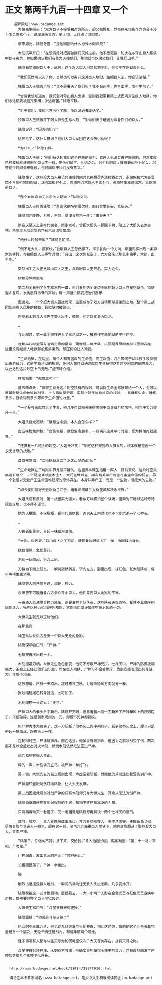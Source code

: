 # 正文 第两千九百一十四章 又一个
        最新网址：www.badaoge.net
          大恒先生摇头：“双方巨人不接受被对方所灭，却又都想死，然而在永恒族与六方会干涉下怎么也死不了，这是最痛苦的，杀了他，正好遂了他的愿。”
      
          原来如此，陆隐奇怪：“那他刚刚为什么忌惮木刻师兄？”
      
          木刻沉声开口：“在没有绝对把握被我们灭掉之前，他不愿死拼，防止在与背山巨人厮杀中处于劣势，但如果确定我们有能力灭掉他们，那他就可以激怒我们，让我们出手。”
      
          陆隐看向独眼巨人王，此刻，这个超大巨人明显状态不对，他似乎在迟疑着什么。
      
          “我们既然可以灭了你，自然也可以离开这片巨人地狱，独眼巨人王，你应该清楚。”
      
          独眼巨人王喘着粗气：“你不是要灭了我们吗？我不会还手，你再出手，我不生气了。”
      
          “告诉我想知道的，我们就对背山巨人出手，否则我就带着第二战团离开这巨人地狱，你们永远都要被诅咒束缚，永远痛苦。”陆隐平静。
      
          “对于你们，我们六方会很了解，所以没必要废话了。”
      
          独眼巨人王愤恨盯了眼大恒先生与木刻：“对你们出手是因为跟着你们的巨人。”
      
          陆隐诧异：“因为他们？”
      
          枯伟毛了，这什么意思？他们大巨人军团在这会吸引仇恨？
      
          “为什么？”陆隐不解。
      
          独眼巨人王道：“他们有达到我们这个种族的潜力，普通人无法突破种族限制，但原本就已经突破种族限制的巨人不一样，把他们留下，久远之后，我们独眼巨人就有新的战力加入，尽管这个时间会很遥远，但时间对于我们没有意义。”
      
          陆隐懂了，这些超大巨人被诅咒束缚的同时也在想尽办法拉拢战力，永恒族和六方会显然不可能听他们的话，连同盟都算不上，而枯伟的大巨人军团不同，虽然体型差距很大，但依然是巨人。
      
          “那个自称来自天上宗的人是谁？”陆隐又问。
      
          独眼巨人王盯着陆隐：“那家伙的名字很欠揍，而且非常狂妄，策妄天。”
      
          陆隐目光陡睁，木邪，王剑，夏溱皆神色一变：“策妄天？”
      
          策妄天是天上宗时代强者，策家老祖，曾把大姐头一脚踹下树，阻止了大姐头去太古城，陆隐怎么也没想到策妄天会出现在这。
      
          “他什么时候来的？”陆隐急忙问。
      
          “倒不是太久，那家伙。”独眼巨人王忽然停下，挥手拍向一个方向，那里同样出现一条巨大的手臂，与独眼巨人王手臂对撞：“背山，这次你死定了，六方会来了那么多高手，木刻，出手啊。”
      
          突然出手之人正是背山巨人之王，与独眼巨人王齐名，实力近似。
      
          狱蛟忌惮的低吼。
      
          第二战团看到了永生难忘的一幕，他们看到两个无边无际的超大巨人在星空厮杀，锁链遍布星穹，发出震耳欲聋的声响，每一声撞击都要把他们震晕。
      
          更远处，一个个超大巨人围拢而来，这里成为了双方战场厮杀最激烈之地，整个第二战团如同卷入风暴的蝼蚁，看似随时被踩灭，
      
          但随着木刻与大恒先生等人出手，蝼蚁，也可以化身为巨龙。
      
          …
      
          与此同时，第一战团同样进入了三地狱之一，被称作生命地狱的平行时空。
      
          这片平行时空没有浩瀚无尽的星穹，更像是一片大陆，头顶是厚厚的类似云层的存在，这里没有如巨人地狱那般厮杀激烈，却压抑的让人难受。
      
          “生命地狱，在这里，每个人都有各自的生命值，而生命值，几乎等同于以科技手段侦测出来的战力，这是生命地狱的规则，任何人都可以通过献祭生命获得这片时空附加的同等战力，以此达到这片时空上的无敌。”虚五味介绍。
      
          禅老凝重：“献祭生命？”
      
          虚五味点头：“献祭生命是这片时空独有的规则，可以将生命全部献祭给一个人，也可以直接献祭生命给这片时空，上方看似是云层，实际上就是这片时空的规则，一旦献祭生命，献祭多少，就会得到多少等同于生命值的力量。”
      
          “一个极强者献祭大半生命，他几乎可以额外获得等同于自身战力的加持，相当于实力提升一倍。”
      
          大姐头目光凛然：“献祭生命后，本人会怎么样？”
      
          虚五味脸色肃穆：“自伤根基，献祭生命越多，一旦离开这片平行时空，修为掉落的就越多。”
      
          “还真是一片吃人的时空。”大姐头冷笑：“制定这种规则的人够狠的，根本就是拉起一个永无止尽的战场。”
      
          虚五味感慨：“三地狱就是三个永无止尽的战场。”
      
          “生命地狱在三地狱中算是最平静的，这里原本就生活着一群人，目前来说，这片时空最强者有两个，一个是这片时空本土人，大衍圣城城主，拥有媲美平行时空之主生命值的衍主，另一个就是以无数尸王生命值堆起来的恐怖存在，本身并非尸王，而是一个生物，很庞大的生物。”
      
          “如今我们最好先去跟衍主汇合，看看如何联手大衍圣城解决永恒族。”
      
          大姐头没有反对，第一战团实力强大，看似可以横扫整个战场，但面对三地狱这种奇特规则之地，也不得不谨慎。
      
          她为人暴躁，不守规矩，却不代表她蠢，否则天上宗时代也不可能坑杀一个七神天。
      
          …
      
          刀锋斩断星空，带起一抹血河洒落。
      
          “木刻，你找死。”背山巨人之王怒吼，硬顶着独眼巨人王一拳，抬脚踩向狱蛟。
      
          狱蛟惊悚，急忙避开。
      
          木刻一跃而起，抬刀上斩。
      
          刀锋自下而上斩出，一瞬间突然转变，斩向左方，那里出现一抹红色，如太阳降临，将斩击硬生生消融。
      
          陆隐等人再熟悉不过，那是，神力。
      
          永恒族不可能看着六方会杀背山巨人，他们需要巨人地狱的平衡。
      
          一道道人影沸腾着神力降临，正是真神卫队队长，这些队长天赋奇特，却并不具备序列规则之力，唯有以神力抵消序列规则，否则他们或许都撑不住木刻的一刀。
      
          大恒先生就足以压制他们。
      
          在那些真
      
          神卫队队长后方走出一个巨大无比的身影。
      
          陆隐深呼吸口气：“尸神。”
      
          七神天再次出现一个。
      
          木刻握紧刀柄，大恒先生脸色剧变，他可不想跟尸神死拼，七神天中，尸神的防御极端强大，茶会上已经让他们见识到，而在巨人地狱，尸神可不会被排斥，他到底能表现出何等战力，谁也不知道。
      
          这般想着，尸神一步跨出，超过真神卫队，对着陆隐的方向就是一拳。
      
          狱蛟缩起尾巴转身就逃，太可怕了。
      
          木刻同样一步跨出：“无宇。”
      
          尸神巨大的拳头击中斩击，陆隐开天眼，震撼看着木刻一刀斩断了尸神拳风上的序列粒子，不断破碎，这是斩断规则的一刀，即便不死神都赞叹。
      
          但尸神肉体太强横了，这一刀斩断了他拳头上的序列粒子，斩到他拳头之上，却也只是带起一抹血丝，跟茶会上一样。
      
          在轮回时空，尸神被排斥，而在这里，他虽没有被排斥，但因为之前决战受了伤，两次都不是以全盛状态对决木刻，然而木刻依然无法压过尸神。
      
          他们依然有很大差距。
      
          砰的一声，木刻横刀立马，被尸神一拳打飞。
      
          另一侧，大恒先生的轻之规则出现，令虚空被斩断，然而他的规则连伤都没伤到尸神。
      
          尸神猩红竖眼陡然盯向陆隐，让人头皮发麻。
      
          第二战团能凭规则对战尸神的只有木刻师兄与大恒先生，其余人无法对战尸神。
      
          陆隐自身即便拥有削弱规则的手段，却挡不住尸神本身的力量。
      
          只能再请动天一老祖了，天一老祖就是陆隐想再解决一两个七神天的底气。
      
          这时，前方，一道人影撕裂虚空走出，背对着陆隐等人，看不清面容，手握金色长棍，尽管身影与普通人一般大，却在这一刻，金色光芒笼罩巨人地狱下，他的身影超越了那些超大巨人，直面尸神。
      
          “陆家子，你做的不错，接下来，交给我。”来人抬起长棍，高高扬起：“第二十一场，来吧，尸老鬼。”
      
          尸神昂首，发出低沉的声音：“你竟来此。”
      
          长棍狠狠落下，尸神一拳轰出。
      
          碰
      
          剧烈击撞摇曳巨人地狱，一瞬间的巨响让无数人头皮发麻，几乎要炸开。
      
          陆隐都被这一式对撞晃动，震撼看去，一大一小两个人影在金色光芒与红色光芒变换中对撞，仿佛要将整个巨人地狱轰碎。
      
          大恒先生松口气：“斗圣天尊来得正好。”
      
          陆隐震撼：“他就是斗圣天尊？”
      
          轮回时空三尊九圣，他见过九品莲尊与少阴神尊，相比这两位，眼前的这个斗圣天尊完全是另一个层次，无论气魄还是战力，都远非那两个可比。
      
          怪不得所有人都称斗圣天尊为轮回时空仅次于大天尊的存在，拥有天尊之称。
      
          斗圣天尊对决尸神，木刻也不强求，他确实未到单挑七神天的实力，目标自然瞄准了尸神后方那几个真神卫队队长。
      
      
      http://www.badaoge.net/book/13084/28177916.html
      
      请记住本书首发域名：www.badaoge.net。笔尖中文手机版阅读网址：m.badaoge.net
